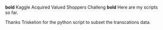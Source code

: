 **bold** Kaggle Acquired Valued Shoppers Challeng **bold**
Here are my scripts so far.

Thanks Triskelion for the python script to subset the transcations data.
